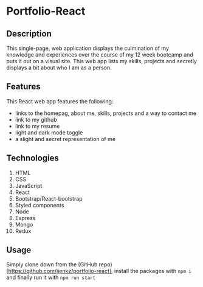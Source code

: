 # Portfolio-React

## Description

This single-page, web application displays the culmination of my knowledge and experiences over the course of my 12 week bootcamp and puts it out on a visual site. This web app lists my skills, projects and secretly displays a bit about who I am as a person.

## Features

This React web app features the following:

- links to the homepag, about me, skills, projects and a way to contact me
- link to my github
- link to my resume
- light and dark mode toggle
- a slight and secret representation of me

## Technologies

1. HTML
2. CSS
3. JavaScript
4. React
5. Bootstrap/React-bootstrap
6. Styled components
7. Node
8. Express
9. Mongo
10. Redux

## Usage

Simply clone down from the (GitHub repo)[https://github.com/jjenkz/portfolio-react], install the packages with `npm i` and finally run it with `npm run start`
